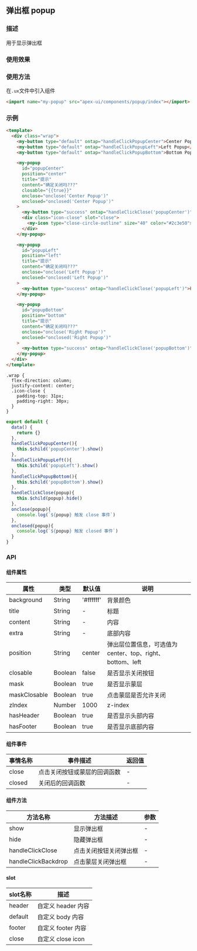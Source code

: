## 弹出框 popup

### 描述

用于显示弹出框

### 使用效果

<preview page="popup"/>

### 使用方法

在`.ux`文件中引入组件

```html
<import name="my-popup" src="apex-ui/components/popup/index"></import>
```

### 示例

```html
<template>
  <div class="wrap">
    <my-button type="default" ontap="handleClickPopupCenter">Center Popup</my-button>
    <my-button type="default" ontap="handleClickPopupLeft">Left Popup</my-button>
    <my-button type="default" ontap="handleClickPopupBottom">Bottom Popup</my-button>

    <my-popup 
      id="popupCenter"
      position="center"
      title="提示"
      content="确定关闭吗???"
      closable="{{true}}"
      onclose="onclose('Center Popup')"
      onclosed="onclosed('Center Popup')"
    >
      <my-button type="success" ontap="handleClickClose('popupCenter')">确定</my-button>
      <div class="icon-close" slot="close">
        <my-icon type="close-circle-outline" size="40" color="#2c3e50"></my-icon>
      </div>
    </my-popup>

    <my-popup 
      id="popupLeft" 
      position="left"
      title="提示"
      content="确定关闭吗???"
      onclose="onclose('Left Popup')"
      onclosed="onclosed('Left Popup')"
    >
      <my-button type="success" ontap="handleClickClose('popupLeft')">确定</my-button>
    </my-popup>

    <my-popup 
      id="popupBottom" 
      position="bottom"
      title="提示"
      content="确定关闭吗???"
      onclose="onclose('Right Popup')"
      onclosed="onclosed('Right Popup')"
    >
      <my-button type="success" ontap="handleClickClose('popupBottom')">确定</my-button>
    </my-popup>
  </div>
</template>
```

```less
.wrap {
  flex-direction: column;
  justify-content: center;
  .icon-close {
    padding-top: 31px;
    padding-right: 30px;
  }
}
```

```javascript
export default {
  data() {
    return {}
  },
  handleClickPopupCenter(){
    this.$child('popupCenter').show()
  },
  handleClickPopupLeft(){
    this.$child('popupLeft').show()
  },
  handleClickPopupBottom(){
    this.$child('popupBottom').show()
  },
  handleClickClose(popup){
    this.$child(popup).hide()
  },
  onclose(popup){
    console.log(`${popup} 触发 close 事件`)
  },
  onclosed(popup){
    console.log(`${popup} 触发 closed 事件`)
  }
} 
```

### API

#### 组件属性

| 属性         | 类型     | 默认值  | 说明                                                      |
| ------------ | ------- | ------ | ---------------------------------------------------------- |
| background   | String  | '#ffffff'| 背景颜色                                                 |
| title        | String  | -      | 标题                                                       |
| content      | String  | -      | 内容                                                       |
| extra        | String  | -      | 底部内容                                                    |
| position     | String  | center | 弹出层位置信息，可选值为 center、top、right、<br>bottom、left |
| closable     | Boolean | false  | 是否显示关闭按钮                                             |
| mask         | Boolean | true   | 是否显示蒙层                                                |
| maskClosable | Boolean | true   | 点击蒙层是否允许关闭                                         |
| zIndex       | Number  | 1000   | z-index                                                    |
| hasHeader    | Boolean | true   | 是否显示头部内容                                             |
| hasFooter    | Boolean | true   | 是否显示底部内容                                             |

#### 组件事件

| 事情名称 | 事件描述                  | 返回值 |
| ------ | ------------------------- | ------ |
| close  | 点击关闭按钮或蒙层的回调函数 | -      |
| closed | 关闭后的回调函数            | -      |

#### 组件方法

| 方法名称            | 方法描述              | 参数   |
| ------------------- | -------------------- | ----- |
| show                | 显示弹出框            | -      |
| hide                | 隐藏弹出框            | -      |
| handleClickClose    | 点击关闭按钮关闭弹出框 | -      |
| handleClickBackdrop | 点击蒙层关闭弹出框     | -      |

#### slot

| slot名称 | 描述              |
| ------- | ----------------- |
| header  | 自定义 header 内容 |
| default | 自定义 body 内容   |
| footer  | 自定义 footer 内容 |
| close   | 自定义 close icon |
